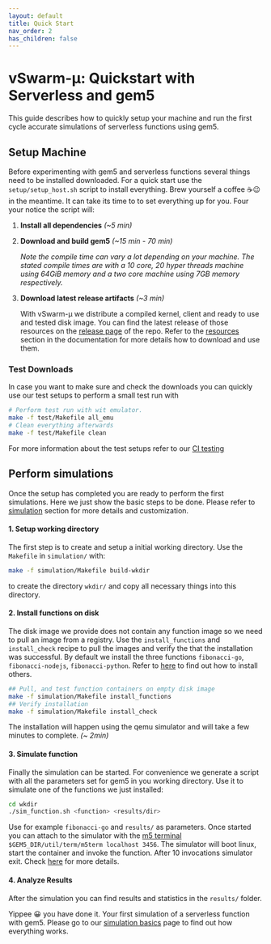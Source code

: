 ```yaml
---
layout: default
title: Quick Start
nav_order: 2
has_children: false
---
```


# vSwarm-&mu;: Quickstart with Serverless and gem5

This guide describes how to quickly setup your machine and run the first cycle accurate simulations of serverless functions using gem5.

## Setup Machine

Before experimenting with gem5 and serverless functions several things need to be installed downloaded.
For a quick start use the `setup/setup_host.sh` script to install everything.
Brew yourself a coffee ☕️😉 in the meantime. It can take its time to to set everything up for you. Four your notice the script will:

1. **Install all dependencies** *(~5 min)*

2. **Download and build gem5** *(~15 min - 70 min)*

   *Note the compile time can vary a lot depending on your machine. The stated compile times are with a 10 core, 20 hyper threads machine using 64GiB memory and a two core machine using 7GB memory respectively.*

3. **Download latest release artifacts** *(~3 min)*

   With vSwarm-&mu; we distribute a compiled kernel, client and ready to use and tested disk image. You can find the latest release of those resources on the [release page](https://github.com/ease-lab/vSwarm-u/releases) of the repo. Refer to the [resources](setup/setup.md#get-resources) section in the documentation for more details how to download and use them.


### Test Downloads
In case you want to make sure and check the downloads you can quickly use our test setups to perform a small test run with
```bash
# Perform test run with wit emulator.
make -f test/Makefile all_emu
# Clean everything afterwards
make -f test/Makefile clean
```

For more information about the test setups refer to our [CI testing](./test/function_test.md#function-integration-test)

## Perform simulations
Once the setup has completed you are ready to perform the first simulations.
Here we just show the basic steps to be done. Please refer to [simulation](./simulation/basics.md#first-simulation-with-gem5-and-serverless) section for more details and customization.


#### 1. Setup working directory

The first step is to create and setup a initial working directory. Use the `Makefile` in `simulation/` with:
```bash
make -f simulation/Makefile build-wkdir
```
to create the directory `wkdir/` and copy all necessary things into this directory.

#### 2. Install functions on disk

The disk image we provide does not contain any function image so we need to pull an image from a registry. Use the `install_functions` and `install_check` recipe to pull the images and verify the that the installation was successful. By default we install the three functions `fibonacci-go`, `fibonacci-nodejs`, `fibonacci-python`. Refer to [here](./simulation/basics.md) to find out how to install others.
```bash
## Pull, and test function containers on empty disk image
make -f simulation/Makefile install_functions
## Verify installation
make -f simulation/Makefile install_check
```
The installation will happen using the qemu simulator and will take a few minutes to complete. *(~ 2min)*

#### 3. Simulate function

Finally the simulation can be started. For convenience we generate a script with all the parameters set for gem5 in you working directory. Use it to simulate one of the functions we just installed:
```bash
cd wkdir
./sim_function.sh <function> <results/dir>
```
Use for example `fibonacci-go` and `results/` as parameters.
Once started you can attach to the simulator with the [m5 terminal](https://www.gem5.org/documentation/general_docs/fullsystem/m5term) `$GEM5_DIR/util/term/m5term localhost 3456`. The simulator will boot linux, start the container and invoke the function. After 10 invocations simulator exit. Check [here](./simulation/basics.md#simulations) for more details.

#### 4. Analyze Results
After the simulation you can find results and statistics in the `results/` folder.

Yippee 😀 you have done it. Your first simulation of a serverless function with gem5. Please go to our [simulation basics](./simulation/basics.md) page to find out how everything works.